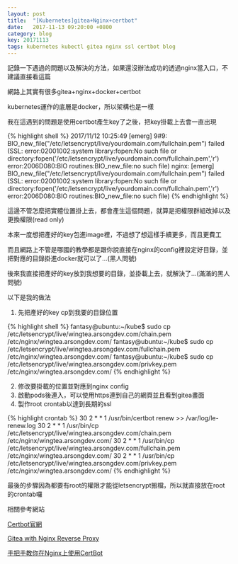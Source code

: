 ```yaml
---
layout: post
title:  "[Kubernetes]gitea+Nginx+certbot"
date:   2017-11-13 09:20:00 +0800
category: blog
key: 20171113
tags: kubernetes kubectl gitea nginx ssl certbot blog 
---
```

記錄一下遇過的問題以及解決的方法，如果還沒辦法成功的透過nginx當入口，不建議直接看這篇

網路上其實有很多gitea+nginx+docker+certbot

kubernetes運作的底層是docker，所以架構也是一樣

我在這遇到的問題是使用certbot產生key了之後，把key掛載上去會一直出現

{% highlight shell %}
2017/11/12 10:25:49 [emerg] 9#9: BIO_new_file("/etc/letsencrypt/live/yourdomain.com/fullchain.pem") failed (SSL: error:02001002:system library:fopen:No such file or directory:fopen('/etc/letsencrypt/live/yourdomain.com/fullchain.pem','r') error:2006D080:BIO routines:BIO_new_file:no such file)
nginx: [emerg] BIO_new_file("/etc/letsencrypt/live/yourdomain.com/fullchain.pem") failed (SSL: error:02001002:system library:fopen:No such file or directory:fopen('/etc/letsencrypt/live/yourdomain.com/fullchain.pem','r') error:2006D080:BIO routines:BIO_new_file:no such file)
{% endhighlight %}

<!--more-->

這邊不管怎麼把實體位置掛上去，都會產生這個問題，就算是把權限群組改掉以及更換權限(read only)

本來一度想把產好的key包進image裡，不過想了想這樣手續更多，而且更費工


而且網路上不管是哪國的教學都是跟你說直接在nginx的config裡設定好目錄，並把對應的目錄掛進docker就可以了...(黑人問號)

後來我直接把產好的key放到我想要的目錄，並掛載上去，就解決了...(滿滿的黑人問號)


以下是我的做法

1. 先把產好的key cp到我要的目錄位置

{% highlight shell %}
fantasy@ubuntu:~/kube$ sudo cp /etc/letsencrypt/live/wingtea.arsongdev.com/chain.pem /etc/nginx/wingtea.arsongdev.com/
fantasy@ubuntu:~/kube$ sudo cp /etc/letsencrypt/live/wingtea.arsongdev.com/fullchain.pem /etc/nginx/wingtea.arsongdev.com/
fantasy@ubuntu:~/kube$ sudo cp /etc/letsencrypt/live/wingtea.arsongdev.com/privkey.pem /etc/nginx/wingtea.arsongdev.com/
{% endhighlight %}

2. 修改要掛載的位置並對應到nginx config
3. 啟動pods後連入，可以使用https連到自己的網頁並且看到gitea畫面
4. 製作root crontab以達到長期的ssl

{% highlight crontab %}
30 2 * * 1 /usr/bin/certbot renew  >> /var/log/le-renew.log
30 2 * * 1 /usr/bin/cp /etc/letsencrypt/live/wingtea.arsongdev.com/chain.pem /etc/nginx/wingtea.arsongdev.com/
30 2 * * 1 /usr/bin/cp /etc/letsencrypt/live/wingtea.arsongdev.com/fullchain.pem /etc/nginx/wingtea.arsongdev.com/
30 2 * * 1 /usr/bin/cp /etc/letsencrypt/live/wingtea.arsongdev.com/privkey.pem /etc/nginx/wingtea.arsongdev.com/
{% endhighlight %}

最後的步驟因為都要有root的權限才能從letsencrypt搬檔，所以就直接放在root的crontab囉


相關參考網站

[Certbot官網][certbot-offical]

[Gitea with Nginx Reverse Proxy][focaabys-note]

[手把手教你在Nginx上使用CertBot][nginx-certbot]

[certbot-offical]: https://certbot.eff.org/#ubuntuxenial-other
[focaabys-note]: https://focaaby.github.io/2017/10/22/Gitea-with-Nginx-Reverse-Proxy/
[nginx-certbot]: https://segmentfault.com/a/1190000005797776